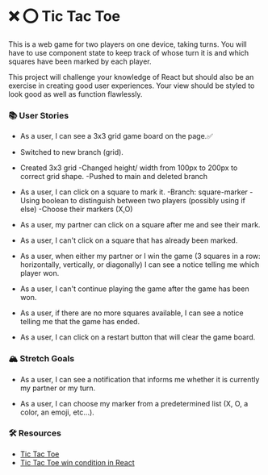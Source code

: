# ❌ ⭕️ Tic Tac Toe

This is a web game for two players on one device, taking turns. You will have to use component state to keep track of whose turn it is and which squares have been marked by each player.

This project will challenge your knowledge of React but should also be an exercise in creating good user experiences. Your view should be styled to look good as well as function flawlessly.

### 📚 User Stories
- As a user, I can see a 3x3 grid game board on the page.✅ 
- Switched to new branch (grid).
- Created 3x3 grid
    -Changed height/ width from 100px to 200px to correct grid shape.
-Pushed to main and deleted branch

- As a user, I can click on a square to mark it.
    -Branch: square-marker
    -Using boolean to distinguish between two players (possibly using if else)
    -Choose their markers (X,O)


- As a user, my partner can click on a square after me and see their mark.

- As a user, I can't click on a square that has already been marked.

- As a user, when either my partner or I win the game (3 squares in a row: horizontally, vertically, or diagonally) I can see a notice telling me which player won.

- As a user, I can't continue playing the game after the game has been won.

- As a user, if there are no more squares available, I can see a notice telling me that the game has ended.

- As a user, I can click on a restart button that will clear the game board.

### 🏔 Stretch Goals
- As a user, I can see a notification that informs me whether it is currently my partner or my turn.

- As a user, I can choose my marker from a predetermined list (X, O, a color, an emoji, etc...).

### 🛠 Resources
- [Tic Tac Toe](https://en.wikipedia.org/wiki/Tic-tac-toe)
- [Tic Tac Toe win condition in React](https://forum.freecodecamp.org/t/need-help-understanding-react-tic-tac-toe-winner-function/137840)
